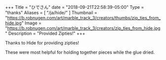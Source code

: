 +++
Title = "ひでさん"
date = "2018-09-21T22:58:39-05:00"
Type = "thanks"
Aliases = [
    "/ja/hide/"
]
Thumbnail = "https://b.robnugen.com/art/marble_track_3/creators/thumbs/zip_ties_from_hide.jpg"
Image = "https://b.robnugen.com/art/marble_track_3/creators/zip_ties_from_hide.jpg"
Description = "Provided Zipties!"
+++

Thanks to Hide for providing zipties!

These were most helpful for holding together pieces while the glue dried.
